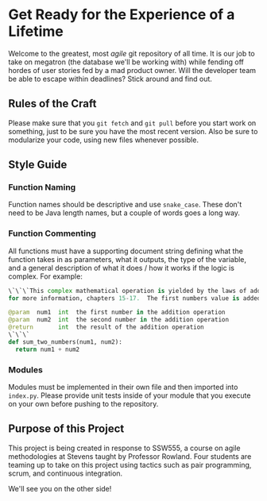 # Get Ready for the Experience of a Lifetime

Welcome to the greatest, most _agile_ git repository of all time.  It is our job to take on megatron (the database we'll be working with) while fending off hordes of user stories fed by a mad product owner.  Will the developer team be able to escape within deadlines? Stick around and find out.

## Rules of the Craft
Please make sure that you `git fetch` and `git pull` before you start work on something, just to be sure you have the most recent version.  Also be sure to modularize your code, using new files whenever possible.

## Style Guide

### Function Naming
Function names should be descriptive and use `snake_case`.  These don't need to be Java length names, but a couple of words goes a long way.

### Function Commenting
All functions must have a supporting document string defining what the function takes in as parameters, what it outputs, the type of the variable, and a general description of what it does / how it works if the logic is complex.  For example:

```python
\`\`\`This complex mathematical operation is yielded by the laws of addition.  Please reference Goldstein and Harowitz 
for more information, chapters 15-17.  The first numbers value is added to the value of the second number and the resulting mathematical expression is returned.

@param  num1  int  the first number in the addition operation
@param  num2  int  the second number in the addition operation
@return       int  the result of the addition operation
\`\`\`
def sum_two_numbers(num1, num2):
  return num1 + num2
```

### Modules
Modules must be implemented in their own file and then imported into `index.py`.  Please provide unit tests inside of your module that you execute on your own before pushing to the repository.

## Purpose of this Project

This project is being created in response to SSW555, a course on agile methodologies at Stevens taught by Professor Rowland.  Four students are teaming up to take on this project using tactics such as pair programming, scrum, and continuous integration.

We'll see you on the other side!
